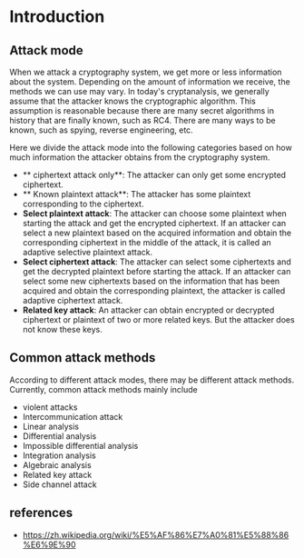 # Introduction


## Attack mode


When we attack a cryptography system, we get more or less information about the system. Depending on the amount of information we receive, the methods we can use may vary. In today&#39;s cryptanalysis, we generally assume that the attacker knows the cryptographic algorithm. This assumption is reasonable because there are many secret algorithms in history that are finally known, such as RC4. There are many ways to be known, such as spying, reverse engineering, etc.


Here we divide the attack mode into the following categories based on how much information the attacker obtains from the cryptography system.


- ** ciphertext attack only**: The attacker can only get some encrypted ciphertext.
- ** Known plaintext attack**: The attacker has some plaintext corresponding to the ciphertext.
- **Select plaintext attack**: The attacker can choose some plaintext when starting the attack and get the encrypted ciphertext. If an attacker can select a new plaintext based on the acquired information and obtain the corresponding ciphertext in the middle of the attack, it is called an adaptive selective plaintext attack.
- **Select ciphertext attack**: The attacker can select some ciphertexts and get the decrypted plaintext before starting the attack. If an attacker can select some new ciphertexts based on the information that has been acquired and obtain the corresponding plaintext, the attacker is called adaptive ciphertext attack.
- **Related key attack**: An attacker can obtain encrypted or decrypted ciphertext or plaintext of two or more related keys. But the attacker does not know these keys.


## Common attack methods


According to different attack modes, there may be different attack methods. Currently, common attack methods mainly include


- violent attacks
- Intercommunication attack
- Linear analysis
- Differential analysis
- Impossible differential analysis
- Integration analysis
- Algebraic analysis
- Related key attack
- Side channel attack


## references


- https://zh.wikipedia.org/wiki/%E5%AF%86%E7%A0%81%E5%88%86%E6%9E%90
